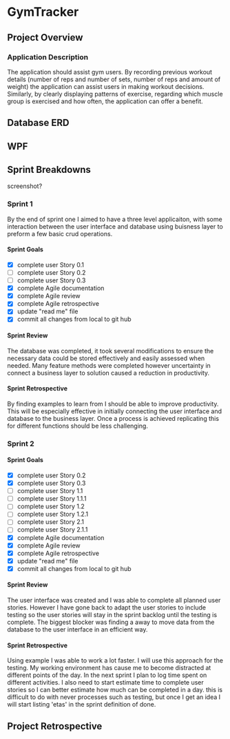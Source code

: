 # GymTracker

## Project Overview
### Application Description
The application should assist gym users. By recording previous workout details (number of reps and number of sets, number of reps and amount of weight) the application can assist users in making workout decisions. Similarly, by clearly displaying patterns of exercise, regarding which muscle group is exercised and how often, the application can offer a benefit.

## Database ERD

## WPF

## Sprint Breakdowns
screenshot?
### Sprint 1
By the end of sprint one I aimed to have a three level applicaiton, with some interaction between the user interface and database using  buisness layer to preform a few basic crud operations.
#### Sprint Goals
- [x] complete user Story 0.1
- [ ] complete user Story 0.2
- [ ] complete user Story 0.3
- [x] complete Agile documentation
- [x] complete Agile review
- [x] complete Agile retrospective 
- [x] update "read me" file
- [x] commit all changes from local to git hub
#### Sprint Review
The database was completed, it took several modifications to ensure the necessary data could be stored effectively and easily assessed when needed.
Many feature methods were completed however uncertainty in connect a business layer to solution caused a reduction in productivity.
#### Sprint Retrospective
By finding examples to learn from I should be able to improve productivity. This will be especially effective in initially connecting the user interface and database to the business layer. Once a process is achieved replicating this for different functions should be less challenging. 

### Sprint 2
#### Sprint Goals
- [x] complete user Story 0.2
- [x] complete user Story 0.3
- [ ] complete user Story 1.1
- [ ] complete user Story 1.1.1
- [ ] complete user Story 1.2
- [ ] complete user Story 1.2.1
- [ ] complete user Story 2.1
- [ ] complete user Story 2.1.1
- [x] complete Agile documentation
- [x] complete Agile review
- [x] complete Agile retrospective 
- [x] update "read me" file
- [x] commit all changes from local to git hub
#### Sprint Review
The user interface was created and I was able to complete all planned user stories. However I have gone back to adapt the user stories to include testing so the user stories will stay in the sprint backlog until the testing is complete.
The biggest blocker was finding a away to move data from the database to the user interface in an efficient way.
#### Sprint Retrospective
Using example I was able to work a lot faster. I will use this approach for the testing.
My working environment has cause me to become distracted at different points of the day. In the next sprint I plan to log time spent on different activities.
I also need to start estimate time to complete user stories so I can better estimate how much can be completed in a day. this is difficult to do with never processes such as testing, but once I get an idea I will start listing 'etas' in the sprint definition of done.

## Project Retrospective
